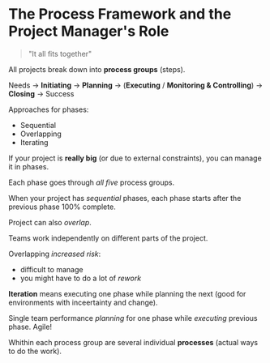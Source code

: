 # The Process Framework and the Project Manager's Role

> "It all fits together"

All projects break down into **process groups** (steps).

Needs -> **Initiating** -> **Planning** -> (**Executing** / **Monitoring & Controlling**) -> **Closing** -> Success

Approaches for phases:

- Sequential
- Overlapping
- Iterating

If your project is **really big** (or due to external constraints), you can manage it in phases.

Each phase goes through *all five* process groups.

When your project has *sequential* phases, each phase starts after the previous phase 100% complete.

Project can also *overlap*.

Teams work independently on different parts of the project.

Overlapping *increased risk*:

- difficult to manage
- you might have to do a lot of *rework*

**Iteration** means executing one phase while planning the next (good for environments with inceertainty and change).

Single team performance *planning* for one phase while *executing* previous phase. Agile!

Whithin each process group are several individual **processes** (actual ways to do the work).
